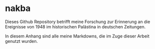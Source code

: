 # nakba
Dieses Github Repository betrifft meine Forschung zur Erinnerung an die Ereignisse von 1948 im historischen Palästina in deutschen Zeitungen. 

In diesem Anhang sind alle meine Markdowns, die im Zuge dieser Arbeit genutzt wurden.
